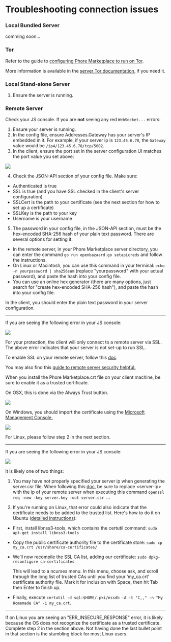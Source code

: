 Troubleshooting connection issues
=================================
### Local Bundled Server
comming soon...

### Tor
Refer to the guide to [configuring Phore Marketplace to run on Tor](https://github.com/phoreproject/openbazaar-desktop/wiki/Tor-Setup).

More information is available in the [server Tor documentation](https://github.com/phoreproject/openbazaar-go/blob/master/docs/tor.md), if you need it.


### Local Stand-alone Server
1. Ensure the server is running.

### Remote Server
Check your JS console. If you are **not** seeing any red `WebSocket...` errors:

1. Ensure your server is running.
2. In the config file, ensure Addresses.Gateway has your server's IP embedded in it. For example, if your server ip is `123.45.6.78`, the `Gateway` value would be `/ip4/123.45.6.78/tcp/5002`.
3. In the client, ensure the port set in the server configuration UI matches the port value you set above:

![](https://github.com/phoreproject/openbazaar-desktop/blob/master/imgs/connectionIssues/setPortInUi.png)

4. Check the JSON-API section of your config file. Make sure:
 - Authenticated is true
 - SSL is true (and you have SSL checked in the client's server configuration)
 - SSLCert is the path to your certificate (see the next section for how to set up a certificate)
 - SSLKey is the path to your key
 - Username is your username
5. The password in your config file, in the JSON-API section, must be the hex-encoded SHA-256 hash of your plain text password. There are several options for setting it:
- In the remote server, in your Phore Marketplace server directory, you can enter the command `go run openbazaard.go setapicreds` and follow the instructions.
- On Linux or Macintosh, you can use this command in your terminal: `echo -n yourpassword | sha256sum` (replace "yourpassword" with your actual password), and paste the hash into your config file.
- You can use an online hex generator (there are many options, just search for "create hex-encoded SHA-256 hash"), and paste the hash into your config file.

In the client, you should enter the plain text password in your server configuration.

---

If you are seeing the following error in your JS console:

![](https://github.com/phoreproject/openbazaar-desktop/blob/master/imgs/connectionIssues/sslProtocolError.png)

For your protection, the client will only connect to a remote server via SSL. The above error indicates that your server is not set-up to run SSL.

To enable SSL on your remote server, follow this [doc](https://github.com/phoreproject/openbazaar-go/blob/master/docs/ssl.md).

You may also find this [guide to remote server security helpful.](https://github.com/phoreproject/openbazaar-go/blob/master/docs/security.md#basic-authentication)

When you install the Phore Marketplace.crt file on your client machine, be sure to enable it as a trusted certificate.

On OSX, this is done via the Always Trust button.

![](https://github.com/phoreproject/openbazaar-desktop/blob/master/imgs/connectionIssues/osxTrustCertificate.png)

On Windows, you should import the certificate using the [Microsoft Management Console.](http://www.thewindowsclub.com/manage-trusted-root-certificates-windows)

![](https://github.com/phoreproject/openbazaar-desktop/blob/master/imgs/connectionIssues/windowsCertManager.png)

For Linux, please follow step 2 in the next section.

---

If you are seeing the following error in your JS console:

![](https://github.com/phoreproject/openbazaar-desktop/blob/master/imgs/connectionIssues/sslBadHandshake.png)

It is likely one of two things:

1. You may have not properly specified your server ip when generating the server.csr file. When following this [doc](https://github.com/phoreproject/openbazaar-go/blob/master/docs/ssl.md), be sure to replace \<server-ip\> with the ip of your remote server when executing this command `openssl req -new -key server.key -out server.csr `...

2. If you're running on Linux, that error could also indicate that the certificate needs to be added to the trusted list. Here's how to do it on Ubuntu ([detailed instructions](http://blog.tkassembled.com/410/adding-a-certificate-authority-to-the-trusted-list-in-ubuntu/)):
  - First, install libnss3-tools, which contains the certutil command: `sudo apt-get install libnss3-tools`
  - Copy the public certificate authority file to the certificate store: `sudo cp my_ca.crt /usr/share/ca-certificates/`
  - We’ll now recompile the SSL CA list, adding our certificate: `sudo dpkg-reconfigure ca-certificates`

    This will lead to a ncurses menu. In this menu, choose ask, and scroll through the long list of trusted CAs until you   find your ‘my_ca.crt’ certificate authority file. Mark it for inclusion with Space, then hit Tab then Enter to finish up.

  - Finally, execute `certutil -d sql:$HOME/.pki/nssdb -A -t "C,," -n "My Homemade CA" -i my_ca.crt`.

---

If on Linux you are seeing an "ERR_INSECURE_RESPONSE" error, it is likely because the OS does not recognize the certificate as a trusted certificate. Complete step 2 in the section above. Not having done the last bullet point in that section is the stumbling block for most Linux users.
